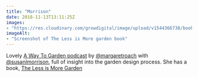 ```yaml
---
title: "Morrison"
date: 2018-11-13T13:11:25Z
images: 
- "https://res.cloudinary.com/growdigital/image/upload/v1544366738/book-fLjbdyrc.png"
imageAlt: 
- "Screenshot of The Less is More garden book"
---
```


Lovely [A Way To Garden podcast](https://robinhoodradioondemand.com/podcast/a-way-to-garden-with-margaret-roach-february-12-garden-designer-susan-morrison) by [@margaretroach](https://twitter.com/margaretroach) with [@susanlmorrison](https://twitter.com/susanlmorrison), full of insight into the garden design process. She has a book, [The Less is More Garden](http://celandscapedesign.com/books-and-apps-for-small-space-and-traditional-garden-design/)
